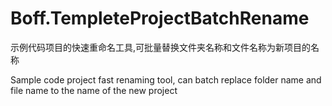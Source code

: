 # Boff.TempleteProjectBatchRename

示例代码项目的快速重命名工具,可批量替换文件夹名称和文件名称为新项目的名称

Sample code project fast renaming tool, can batch replace folder name and file name to the name of the new project